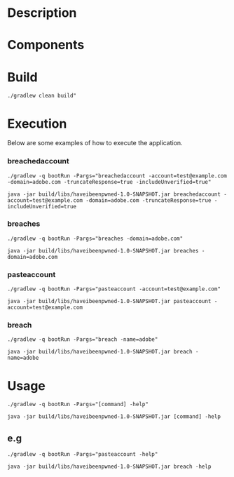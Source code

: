 # Description

# Components

# Build

```
./gradlew clean build"
```

# Execution
Below are some examples of how to execute the application.

### breachedaccount

```
./gradlew -q bootRun -Pargs="breachedaccount -account=test@example.com -domain=adobe.com -truncateResponse=true -includeUnverified=true"
```


```
java -jar build/libs/haveibeenpwned-1.0-SNAPSHOT.jar breachedaccount -account=test@example.com -domain=adobe.com -truncateResponse=true -includeUnverified=true
```

### breaches

```
./gradlew -q bootRun -Pargs="breaches -domain=adobe.com"
```

```
java -jar build/libs/haveibeenpwned-1.0-SNAPSHOT.jar breaches -domain=adobe.com
```


### pasteaccount
```
./gradlew -q bootRun -Pargs="pasteaccount -account=test@example.com"
```

```
java -jar build/libs/haveibeenpwned-1.0-SNAPSHOT.jar pasteaccount -account=test@example.com
```

### breach

```
./gradlew -q bootRun -Pargs="breach -name=adobe"
```

```
java -jar build/libs/haveibeenpwned-1.0-SNAPSHOT.jar breach -name=adobe
```

# Usage

```
./gradlew -q bootRun -Pargs="[command] -help"
```

```
java -jar build/libs/haveibeenpwned-1.0-SNAPSHOT.jar [command] -help
```

## e.g

```
./gradlew -q bootRun -Pargs="pasteaccount -help"

```

```
java -jar build/libs/haveibeenpwned-1.0-SNAPSHOT.jar breach -help
```

